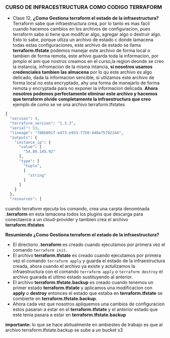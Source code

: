 ### CURSO DE INFRACESTRUCTURA COMO CODIGO TERRAFORM

* Clase 12, **¿Como Gestiona terraform el estado de la infraestructura?**
Terraform sabe que infraestructura crea, por lo tanto es mas facil cuando hacemos cambios en los archivos de configuracion, pues terraform sabe si tiene que modifcar algo, agregar algo o destruir algo.
Esto lo sabe, porque utliza un archivo de estado c donde lamacena todas estas configuraciones, este archivo de estado se llama **terraform.tfstate**
podemos manejar este archivo de forma local o tambien de forma remota, este arhivo guarda toda la informacion, por jemplo el ami que nostros creamos en el curso,la region deonde se creo la instancia, infromacion de la misma intancia, **si nosotros usamos credenciales tambien las almacena** por lo qu este archivo es algo delicado, dada la informacion sencible, si utlizamos este archivo de forma local no esta encryptado, ahy una forma de manejarlo de forma remota y encryptada para no exponer la informacion delicada.
**Ahora nosotros podemos perfectamente eliminar este archivo y hacemos que terraform olvide completamente la infraestructura que creo**
ejemplo de como se ve una archivo terraform.tfstates
```tf
{
  "version": 4,
  "terraform_version": "1.3.3",
  "serial": 53,
  "lineage": "708b891f-ed73-e933-7758-448a75792244",
  "outputs": {
    "instance_ip": {
      "value": [
        "54.89.145.92"
      ],
      "type": [
        "tuple",
        [
          "string"
        ]
      ]
    }
  },
  "resources": [
```
cuando terraform ejecuta los comando, crea una carpta denominada **.terraform** en esta lamacena todos los plugins que descarga para conectaerce a un cloud-provider y tambien crea el archivo **terraform.tfstates**

**Resumiendo ¿Como Gestiona terraform el estado de la infraestructura?**
* El directorio **.terraform** es creado cuando ejecutamos por primera vez el comando ```terraform init```.
* El archivo **terraform.tfstate** es creado cuando ejecutamos por primera vez el comando ```terraform apply``` y guarda el estado de la infraestructura creada, ahora cuando el archivo ya existe y actulizamos la infraestructura con el comando ```terraform apply``` o ```terraform destroy```  el archivo guarada el ultimo estado sustituyendo al anterior.
* El archivo **terraform.tfstate.backup** es creado cuando tenemos un primer estado **terraform.tfstate** y aplicamos una modificacion con **apply** o **destroy** entonces el estado que estaba en **terraform.tfstate** se combierte en **terraform.tfstate.backup**.
* Ahora cada vez que nosotros apliquemos una cambios de configuracion estos pasaran a estar en el **terraform.tfstate** y el anterior estado que este tenia pasara a estar en **terraform.tfstate.backup**

**importante:** lo que se hace abitualmente en ambiestes de trabajo es que al archivo terraform.tfstate.backup se sube a un bucket s3